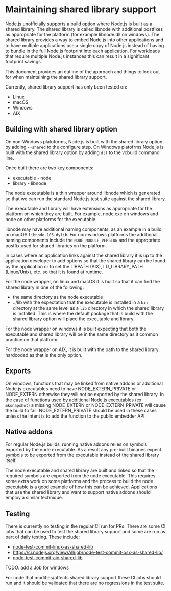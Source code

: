 # Maintaining shared library support

Node.js unofficially supports a build option where Node.js is built as
a shared library. The shared library is called libnode with additional postfixes
as appropriate for the platform (for example libnode.dll on windows). 
The shared library provides a way to embed Node.js into other
applications and to have multiple applications use a single copy of
Node.js instead of having to bundle in the full Node.js footprint
into each application. For workloads that require multiple Node.js
instances this can result in a significant footprint savings.

This document provides an outline of the approach and things to look
out for when maintaining the shared library support.

Currently, shared library support has only been tested on:

* Linux
* macOS
* Windows
* AIX

## Building with shared library option

On non-Windows platoforms, Node.js is built with the shared library
option by adding `--shared` to the configure step. On Windows
platofrms Node.js is built with the shared library option by
adding `dll` to the vcbuild command line.

Once built there are two key components:

* executable - node
* library - libnode

The node executable is a thin wrapper around libnode which is
generated so that we can run the standard Node.js test suite
against the shared library.

The executable and library will have extensions as appropriate
for the platform on which they are built. For
example, node.exe on windows and node on other platforms for
the executable.

libnode may have additional naming components, as an example
in a build on macOS `libnode.105.dylib`. For non-windows platforms
the additional naming components include the `NODE_MODULE_VERSION` and
the appropriate postfix used for shared libraries on the platform.

In cases where an application links against the shared
library it is up to the application developer to add options
so that the shared library can be found by the application or
to set the LIBPATH (AIX), LD\_LIBRARY\_PATH (Linux/Unix), etc.
so that it is found at runtime.

For the node wrapper, on linux and macOS it is built
so that it can find the shared library in one of
the following:

* the same directory as the node executable
* ../lib with the expectation that the executable is
  installed in a `bin` directory at the same level
  as a `lib` directory in which the shared library is
  installed. This is where the default package that
  is build with the shared library option will
  place the executable and library.
  
For the node wrapper on windows it is built expecting
that both the executable and shared library will
be in the same directory as it common practice on
that platform.

For the node wrapper on AIX, it is built with
the path to the shared library hardcoded as that
is the only option.

## Exports

On windows, functions that may be linked from native
addons or additional Node.js executables need to have
NODE_EXTERN_PRIVATE or NODE_EXTERN otherwise they will
not be exported by the shared library. In the case of
functions used by additional Node.js executables
(ex: `mksnapshot`) a missing NODE_EXTERN or 
NODE_EXTERN_PRIVATE will cause the build to fail.
NODE_EXTERN_PRIVATE should be used in these cases
unless the intent is to add the function to the
public embedder API.

## Native addons

For regular Node.js builds, running native addons relies on symbols
exported by the node executable. As a result any
pre-built binaries expect symbols to be exported from the executable
instead of the shared library itself.

The node executable and shared library are built and linked
so that the required symbols are exported from the node
executable. This requires some extra work on some platforms
and the process to build the node executable is a good example
of how this can be achieved. Applications that use the shared
library and want to support native addons should employ
a similar technique.

## Testing

There is currently no testing in the regular CI run for PRs. There
are some CI jobs that can be used to test the shared library support and
some are run as part of daily testing. These include:

* [node-test-commit-linux-as-shared-lib](https://ci.nodejs.org/view/Node.js%20Daily/job/node-test-commit-linux-as-shared-lib/)
* <https://ci.nodejs.org/view/All/job/node-test-commit-osx-as-shared-lib/>
* [node-test-commit-aix-shared-lib](https://ci.nodejs.org/view/Node.js%20Daily/job/node-test-commit-aix-shared-lib/)

TODO: add a Job for windows

For code that modifies/affects shared library support these CI jobs should
run and it should be validated that there are no regressions in
the test suite.
